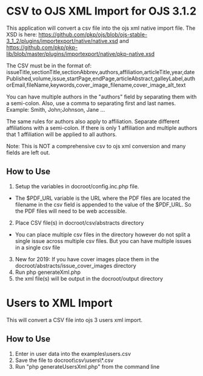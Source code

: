 # CSV to OJS XML Import for OJS 3.1.2
This application will convert a csv file into the ojs xml native import file.
The XSD is here:
https://github.com/pkp/ojs/blob/ojs-stable-3_1_2/plugins/importexport/native/native.xsd
and
https://github.com/pkp/pkp-lib/blob/master/plugins/importexport/native/pkp-native.xsd


 The CSV must be in the format of:
 issueTitle,sectionTitle,sectionAbbrev,authors,affiliation,articleTitle,year,datePublished,volume,issue,startPage,endPage,articleAbstract,galleyLabel,authorEmail,fileName,keywords,cover_image_filename,cover_image_alt_text

 You can have multiple authors in the "authors" field by separating them with a semi-colon.
 Also, use a comma to separating first and last names.
 Example:
 Smith, John;Johnson, Jane ...
 
 The same rules for authors also apply to affiliation. Separate different affiliations with a semi-colon. 
 If there is only 1 affiliation and multiple authors that 1 affiliation will be applied to all authors.

Note: This is NOT a comprehensive csv to ojs xml conversion and many fields are left out.


## How to Use
1. Setup the variables in docroot/config.inc.php file.
* The $PDF_URL variable is the URL where the PDF files are located the filename in the csv field is appended to the value of the $PDF_URL. So the PDF files will need to be web accessible.
2. Place CSV file(s) in docroot/csv/abstracts directory
* You can place multiple csv files in the directory however do not split a single issue across multiple csv files. But you can have multiple issues in a single csv file
3. New for 2019: If you have cover images place them in the docroot/abstracts/issue_cover_images directory
4. Run php generateXml.php
5. the xml file(s) will be output in the docroot/output directory

# Users to XML Import

This will convert a CSV file into ojs 3 users xml import.

## How to Use
1. Enter in user data into the examples\users.csv
2. Save the file to  docroot\csv\users\\*.csv
3. Run "php generateUsersXml.php" from the command line
